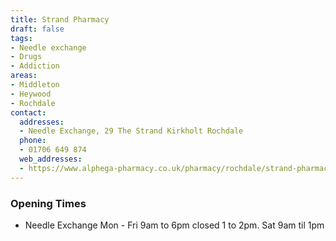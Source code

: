 ```yaml
---
title: Strand Pharmacy
draft: false
tags:
- Needle exchange
- Drugs
- Addiction
areas:
- Middleton
- Heywood
- Rochdale
contact:
  addresses:
  - Needle Exchange, 29 The Strand Kirkholt Rochdale
  phone:
  - 01706 649 874
  web_addresses:
  - https://www.alphega-pharmacy.co.uk/pharmacy/rochdale/strand-pharmacy 
---
```


### Opening Times
* Needle Exchange Mon - Fri 9am to 6pm closed 1 to 2pm. Sat 9am til 1pm
